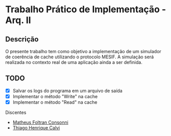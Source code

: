 # Trabalho Prático de Implementação - Arq. II

## Descrição
O presente trabalho tem como objetivo a implementação de um simulador de coerência de cache utilizando o protocolo MESIF. A simulação será realizada no contexto real de uma aplicação ainda a ser definida.
<!--Escrever outra descrição mais detalha sobre o programa e implementação-->

## TODO
- [x] Salvar os logs do programa em um arquivo de saída
- [X] Implementar o método "Write" na cache
- [X] Implementar o método "Read" na cache

Discentes
- [Matheus Foltran Consonni](https://github.com/MatheusFoltran)
- [Thiago Henrique Calvi](https://github.com/thiagocalvi)
